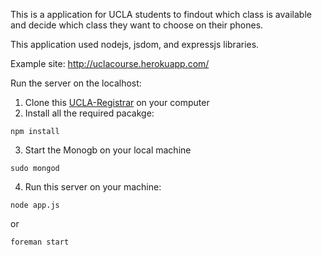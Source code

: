 This is a application for UCLA students to findout which class is available and decide which class they want to choose on their phones.

This application used nodejs, jsdom, and expressjs libraries.

Example site: http://uclacourse.herokuapp.com/

Run the server on the localhost:

1. Clone this [UCLA-Registrar](https://github.com/daifu/UCLA-Registrar) on your computer
2. Install all the required pacakge:

```shell
npm install
```

3. Start the Monogb on your local machine

```shell
sudo mongod
```

4. Run this server on your machine:

```shell
node app.js
```

or

```shell
foreman start
```